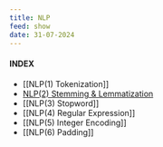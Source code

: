 ```yaml
---
title: NLP
feed: show
date: 31-07-2024
---
```

#### INDEX

- [[NLP(1) Tokenization]]
- [NLP(2) Stemming & Lemmatization](https://bongjaekwon.github.io/note/NLP(2)-Stemming-&-Lemmatization)
- [[NLP(3) Stopword]]
- [[NLP(4) Regular Expression]]
- [[NLP(5) Integer Encoding]]
- [[NLP(6) Padding]]